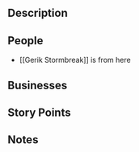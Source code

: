 ## Description

## People
- [[Gerik Stormbreak]] is from here
## Businesses

## Story Points

## Notes
